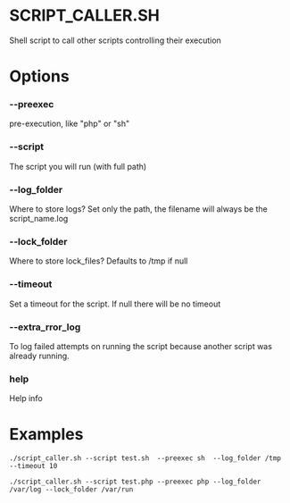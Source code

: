 # SCRIPT_CALLER.SH
Shell script to call other scripts controlling their execution

# Options
### --preexec
pre-execution, like "php" or "sh"

### --script
The script you will run (with full path)

### --log_folder
Where to store logs?
Set only the path, the filename will always be the script_name.log

### --lock_folder
Where to store lock_files?
Defaults to /tmp if null

### --timeout
Set a timeout for the script. If null there will be no timeout

### --extra_rror_log
To log failed attempts on running the script because another script was already running.

### help
Help info

# Examples
```
./script_caller.sh --script test.sh  --preexec sh  --log_folder /tmp     --timeout 10
```
```
./script_caller.sh --script test.php --preexec php --log_folder /var/log --lock_folder /var/run
```
